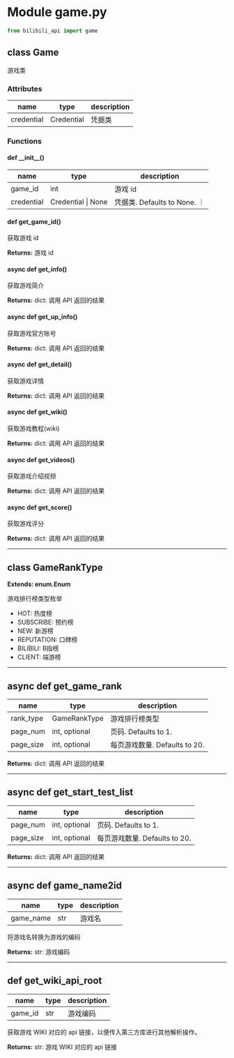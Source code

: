 # Module game.py

``` python
from bilibili_api import game
```

## class Game

游戏类

### Attributes

| name | type | description |
| ---- | ---- | ----------- |
| credential | Credential | 凭据类 |

### Functions

#### def \_\_init\_\_()

| name | type | description |
| - | - | - |
| game_id | int | 游戏 id |
| credential | Credential \| None | 凭据类. Defaults to None.  ｜

#### def get_game_id()

获取游戏 id

**Returns:** 游戏 id

#### async def get_info()

获取游戏简介

**Returns:** dict: 调用 API 返回的结果

#### async def get_up_info()

获取游戏官方账号

**Returns:** dict: 调用 API 返回的结果

#### async def get_detail()

获取游戏详情

**Returns:** dict: 调用 API 返回的结果

#### async def get_wiki()

获取游戏教程(wiki)

**Returns:** dict: 调用 API 返回的结果

#### async def get_videos()

获取游戏介绍视频

**Returns:** dict: 调用 API 返回的结果

#### async def get_score()

获取游戏评分

**Returns:** dict: 调用 API 返回的结果

<!-- #### async def get_comments()

获取游戏的评论

**Returns:** dict: 调用 API 返回的结果 -->

---

## class GameRankType

**Extends: enum.Enum**

游戏排行榜类型枚举

- HOT: 热度榜
- SUBSCRIBE: 预约榜
- NEW: 新游榜
- REPUTATION: 口碑榜
- BILIBILI: B指榜
- CLIENT: 端游榜

---

## async def get_game_rank

| name | type | description |
| ---- | ---- | ----------- |
| rank_type | GameRankType | 游戏排行榜类型 |
| page_num | int, optional | 页码. Defaults to 1. |
| page_size | int, optional | 每页游戏数量. Defaults to 20. |

**Returns:** dict: 调用 API 返回的结果

---

## async def get_start_test_list

| name | type | description |
| ---- | ---- | ----------- |
| page_num | int, optional | 页码. Defaults to 1. |
| page_size | int, optional | 每页游戏数量. Defaults to 20. |

**Returns:** dict: 调用 API 返回的结果

---

## async def game_name2id

| name | type | description |
| ---- | ---- | ----------- |
| game_name | str | 游戏名 |

将游戏名转换为游戏的编码

**Returns:** str: 游戏编码

---

## def get_wiki_api_root

| name | type | description |
| ---- | ---- | ----------- |
| game_id | str | 游戏编码 |

获取游戏 WIKI 对应的 api 链接，以便传入第三方库进行其他解析操作。

**Returns:** str: 游戏 WIKI 对应的 api 链接
